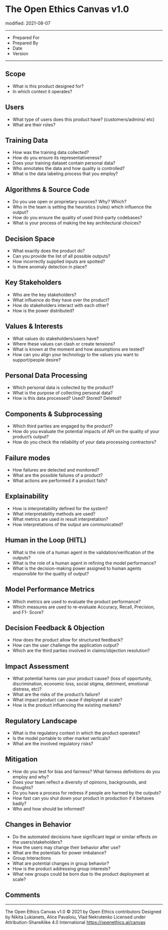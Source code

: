 # The Open Ethics Canvas v1.0
modified: 2021-08-07

---

- Prepared For
- Prepared By
- Date
- Version


---

## Scope
- What is this product designed for?
- In which context it operates?

## Users
- What type of users does this product have? (customers/admins/ etc)
- What are their roles?

## Training Data
- How was the training data collected?
- How do you ensure its representativeness?
- Does your training dataset contain personal data?
- Who annotates the data and how quality is controlled?
- What is the data labeling process that you employ?

## Algorithms & Source Code
- Do you use open or proprietary sources? Why? Which?
- Who in the team is setting the heuristics (rules) which influence the output?
- How do you ensure the quality of used third-party codebases?
- What is your process of making the key architectural choices?

## Decision Space
- What exactly does the product do?
- Can you provide the list of all possible outputs?
- How incorrectly supplied inputs are spotted?
- Is there anomaly detection in place?

## Key Stakeholders
- Who are the key stakeholders?
- What influence do they have over the product?
- How do stakeholders interact with each other?
- How is the power distributed?

## Values & Interests
- What values do stakeholders/users have?
- Where these values can clash or create tensions?
- What is known at the moment and how assumptions are tested?
- How can you align your technology to the values you want to support/people desire?

## Personal Data Processing
- Which personal data is collected by the product?
- What is the purpose of collecting personal data?
- How is this data processed? Used? Stored? Deleted?

## Components & Subprocessing
- Which third parties are engaged by the product?
- How do you evaluate the potential impacts of API on the quality of your product’s output?
- How do you check the reliability of your data processing contractors?

## Failure modes
- How failures are detected and monitored?
- What are the possible failures of a product?
- What actions are performed if a product fails?

## Explainability
- How is interpretability defined for the system?
- What interpretability methods are used?
- What metrics are used in result interpretation?
- How interpretations of the output are communicated?

## Human in the Loop (HITL)
- What is the role of a human agent in the validation/verification of the outputs?
- What is the role of a human agent in refining the model performance?
- What is the decision-making power assigned to human agents responsible for the quality of output?

## Model Performance Metrics
- Which metrics are used to evaluate the product performance?
- Which measures are used to re-evaluate Accuracy, Recall, Precision, and F1- Score?

## Decision Feedback & Objection
- How does the product allow for structured feedback?
- How can the user challenge the application output?
- Which are the third parties involved in claims/objection resolution?

## Impact Assessment
- What potential harms can your product cause? (loss of opportunity, discrimination, economic loss, social stigma, detriment, emotional distress, etc)?
- What are the risks of the product’s failure?
- What impact product can cause if deployed at scale?
- How is the product influencing the existing markets?

## Regulatory Landscape
- What is the regulatory context in which the product operates?
- Is the model portable to other market verticals?
- What are the involved regulatory risks?

## Mitigation
- How do you test for bias and fairness? What fairness definitions do you employ and why?
- Does your team reflect a diversity of opinions, backgrounds, and thoughts?
- Do you have a process for redress if people are harmed by the outputs?
- How fast can you shut down your product in production if it behaves badly?
- Who and how should be informed?

## Changes in Behavior
- Do the automated decisions have significant legal or similar effects on the users/stakeholders?
- How the users may change their behavior after use?
- What are the potentials for power imbalance?
- Group Interactions
- What are potential changes in group behavior?
- How is the product addressing group interests?
- What new groups could be born due to the product deployment at scale?

## Comments


---


The Open Ethics Canvas v1.0 © 2021 by Open Ethics contributors
Designed by Nikita Lukianets, Alice Pavaloiu, Vlad Nekrutenko
Licensed under Attribution-ShareAlike 4.0 International
https://openethics.ai/canvas

